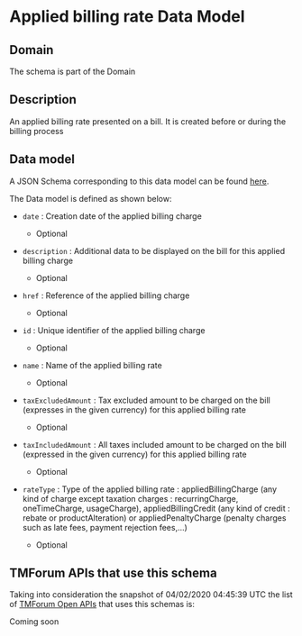 # Applied billing rate Data Model

## Domain

The  schema is part of the  Domain

## Description

An applied billing rate presented on a bill. It is created before or during the billing process

## Data model

A JSON Schema corresponding to this data model can be found
[here](https://github.com/tmforum-rand/schemas/blob/candidates/Customer/AppliedBillingRate.schema.json).

The Data model is defined as shown below:
- `date` : Creation date of the applied billing charge

  - Optional

- `description` : Additional data to be displayed on the bill for this applied billing charge

  - Optional

- `href` : Reference of the applied billing charge

  - Optional

- `id` : Unique identifier of the applied billing charge

  - Optional

- `name` : Name of the applied billing rate

  - Optional

- `taxExcludedAmount` : Tax excluded amount to be charged on the bill (expresses in the given currency) for this applied billing rate

  - Optional

- `taxIncludedAmount` : All taxes included amount to be charged on the bill (expressed in the given currency) for this applied billing rate

  - Optional

- `rateType` : Type of the applied billing rate : appliedBillingCharge (any kind of charge except taxation charges : recurringCharge, oneTimeCharge, usageCharge),  appliedBillingCredit (any kind of credit : rebate or productAlteration) or appliedPenaltyCharge (penalty charges such as late fees, payment rejection fees,...)

  - Optional





## TMForum APIs that use this schema

Taking into consideration the snapshot of 04/02/2020 04:45:39 UTC the list of [TMForum Open APIs](https://www.tmforum.org/open-apis/) that uses this schemas is:

Coming soon